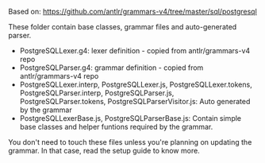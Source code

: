 Based on: https://github.com/antlr/grammars-v4/tree/master/sql/postgresql

These folder contain base classes, grammar files and auto-generated parser.

* PostgreSQLLexer.g4: lexer definition - copied from antlr/grammars-v4 repo
* PostgreSQLParser.g4: grammar definition - copied from antlr/grammars-v4 repo
* PostgreSQLLexer.interp, PostgreSQLLexer.js, PostgreSQLLexer.tokens, PostgreSQLParser.interp, PostgreSQLParser.js, PostgreSQLParser.tokens, PostgreSQLParserVisitor.js: Auto generated by the grammar
* PostgreSQLLexerBase.js, PostgreSQLParserBase.js: Contain simple base classes and helper funtions required by the grammar.

You don't need to touch these files unless you're planning on updating the grammar. In that case, read the setup guide to know more.
